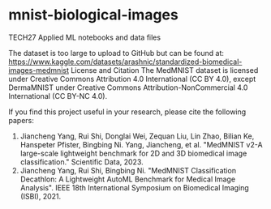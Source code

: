 # mnist-biological-images
TECH27 Applied ML notebooks and data files

The dataset is too large to upload to GitHub but can be found at:
https://www.kaggle.com/datasets/arashnic/standardized-biomedical-images-medmnist
License and Citation
The MedMNIST dataset is licensed under Creative Commons Attribution 4.0 International (CC BY 4.0), except DermaMNIST under Creative Commons Attribution-NonCommercial 4.0 International (CC BY-NC 4.0).

If you find this project useful in your research, please cite the following papers:
1. Jiancheng Yang, Rui Shi, Donglai Wei, Zequan Liu, Lin Zhao, Bilian Ke, Hanspeter Pfister, Bingbing Ni. Yang, Jiancheng, et al. "MedMNIST v2-A large-scale lightweight benchmark for 2D and 3D biomedical image classification." Scientific Data, 2023.
2. Jiancheng Yang, Rui Shi, Bingbing Ni. "MedMNIST Classification Decathlon: A Lightweight AutoML Benchmark for Medical Image Analysis". IEEE 18th International Symposium on Biomedical Imaging (ISBI), 2021.

